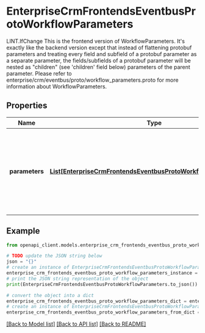 # EnterpriseCrmFrontendsEventbusProtoWorkflowParameters

LINT.IfChange This is the frontend version of WorkflowParameters. It's exactly like the backend version except that instead of flattening protobuf parameters and treating every field and subfield of a protobuf parameter as a separate parameter, the fields/subfields of a protobuf parameter will be nested as \"children\" (see 'children' field below) parameters of the parent parameter. Please refer to enterprise/crm/eventbus/proto/workflow_parameters.proto for more information about WorkflowParameters.

## Properties

Name | Type | Description | Notes
------------ | ------------- | ------------- | -------------
**parameters** | [**List[EnterpriseCrmFrontendsEventbusProtoWorkflowParameterEntry]**](EnterpriseCrmFrontendsEventbusProtoWorkflowParameterEntry.md) | Parameters are a part of Event and can be used to communiticate between different tasks that are part of the same workflow execution. | [optional] 

## Example

```python
from openapi_client.models.enterprise_crm_frontends_eventbus_proto_workflow_parameters import EnterpriseCrmFrontendsEventbusProtoWorkflowParameters

# TODO update the JSON string below
json = "{}"
# create an instance of EnterpriseCrmFrontendsEventbusProtoWorkflowParameters from a JSON string
enterprise_crm_frontends_eventbus_proto_workflow_parameters_instance = EnterpriseCrmFrontendsEventbusProtoWorkflowParameters.from_json(json)
# print the JSON string representation of the object
print(EnterpriseCrmFrontendsEventbusProtoWorkflowParameters.to_json())

# convert the object into a dict
enterprise_crm_frontends_eventbus_proto_workflow_parameters_dict = enterprise_crm_frontends_eventbus_proto_workflow_parameters_instance.to_dict()
# create an instance of EnterpriseCrmFrontendsEventbusProtoWorkflowParameters from a dict
enterprise_crm_frontends_eventbus_proto_workflow_parameters_from_dict = EnterpriseCrmFrontendsEventbusProtoWorkflowParameters.from_dict(enterprise_crm_frontends_eventbus_proto_workflow_parameters_dict)
```
[[Back to Model list]](../README.md#documentation-for-models) [[Back to API list]](../README.md#documentation-for-api-endpoints) [[Back to README]](../README.md)


